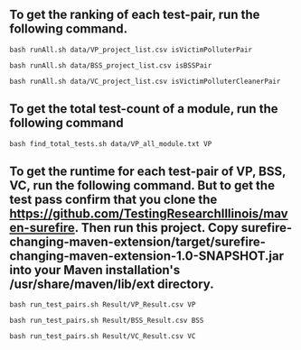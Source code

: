 ## To get the ranking of each test-pair, run the following command.

```shell
bash runAll.sh data/VP_project_list.csv isVictimPolluterPair
```

```shell
bash runAll.sh data/BSS_project_list.csv isBSSPair
```

```shell
bash runAll.sh data/VC_project_list.csv isVictimPolluterCleanerPair
```
## To get the total test-count of a module, run the following command

```shell
bash find_total_tests.sh data/VP_all_module.txt VP
```

## To get the runtime for each test-pair of VP, BSS, VC, run the following command. But to get the test pass confirm that you clone the https://github.com/TestingResearchIllinois/maven-surefire. Then run this project. Copy surefire-changing-maven-extension/target/surefire-changing-maven-extension-1.0-SNAPSHOT.jar into your Maven installation's /usr/share/maven/lib/ext directory.

```shell
bash run_test_pairs.sh Result/VP_Result.csv VP
```

```shell
bash run_test_pairs.sh Result/BSS_Result.csv BSS
```

```shell
bash run_test_pairs.sh Result/VC_Result.csv VC
```
